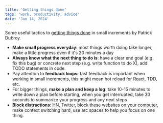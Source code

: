 ```yaml
---
title: 'Getting things done'
tags: 'work, productivity, advice'
date: 'Jan 14, 2024'
---
```


Some useful tactics to [getting things done](https://dubroy.com/blog/getting-things-done-in-small-increments/) in small increments by Patrick Dubroy.

- **Make small progress everyday**: most things worth doing take longer, make a little progress even if it's 20 minutes a day
- **Always know what the next thing to do is**: have a clear end goal (e.g. fix this bug) or concrete next step (e.g. write function to do X), add TODO statements in code.
- Pay attention to **feedback loops**: fast feedback is important when working in small increments, this might mean hot reload for React, TDD, etc.
- For bigger things, **make a plan and keep a log**: take 10-15 minutes to write down a plan before starting, when you get interrupted, take 30 seconds to summarize your progress and any next steps
- **Block distractions**: HN, Twitter, block these websites on your computer, make context switching hard, use arc spaces to help you focus on one thing.
